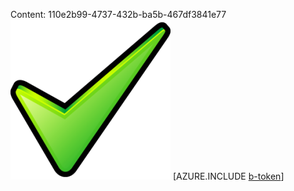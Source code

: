 Content: 110e2b99-4737-432b-ba5b-467df3841e77![image](7306d0f1-889c-48d6-9b77-d59c8d06dea1.png)
[AZURE.INCLUDE [b-token](80a3319b-d28d-443f-a7ee-acbf076fe83d.md)]

